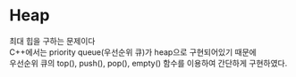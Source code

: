 # Heap

최대 힙을 구하는 문제이다 <br>
C++에서는 priority queue(우선순위 큐)가 heap으로 구현되어있기 때문에<br>
우선순위 큐의 top(), push(), pop(), empty() 함수를 이용하여 간단하게 구현하였다.